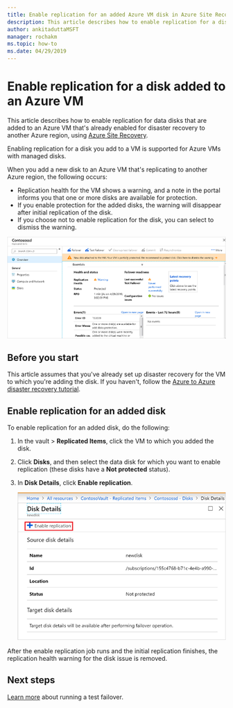 ```yaml
---
title: Enable replication for an added Azure VM disk in Azure Site Recovery
description: This article describes how to enable replication for a disk added to an Azure VM that's enabled for disaster recovery with Azure Site Recovery
author: ankitaduttaMSFT
manager: rochakm
ms.topic: how-to
ms.date: 04/29/2019
---
```



# Enable replication for a disk added to an Azure VM


This article describes how to enable replication for data disks that are added to an Azure VM that's already enabled for disaster recovery to another Azure region, using [Azure Site Recovery](site-recovery-overview.md).

Enabling replication for a disk you add to a VM is supported for Azure VMs with managed disks.

When you add a new disk to an Azure VM that's replicating to another Azure region, the following occurs:

-	Replication health for the VM shows a warning, and a note in the portal informs you that one or more disks are available for protection.
-	If you enable protection for the added disks, the warning will disappear after initial replication of the disk.
-	If you choose not to enable replication for the disk, you can select to dismiss the warning.

![New disk added](./media/azure-to-azure-enable-replication-added-disk/newdisk.png)



## Before you start

This article assumes that you've already set up disaster recovery for the VM to which you're adding the disk. If you haven't, follow the [Azure to Azure disaster recovery tutorial](azure-to-azure-tutorial-enable-replication.md).

## Enable replication for an added disk

To enable replication for an added disk, do the following:

1. In the vault > **Replicated Items**, click the VM to which you added the disk.
2. Click **Disks**, and then select the data disk for which you want to enable replication (these disks have a **Not protected** status).
3.	In **Disk Details**, click **Enable replication**.

    ![Enable replication for added disk](./media/azure-to-azure-enable-replication-added-disk/enabled-added.png)

After the enable replication job runs and the initial replication finishes, the replication health warning for the disk issue is removed.



## Next steps

[Learn more](site-recovery-test-failover-to-azure.md) about running a test failover.
